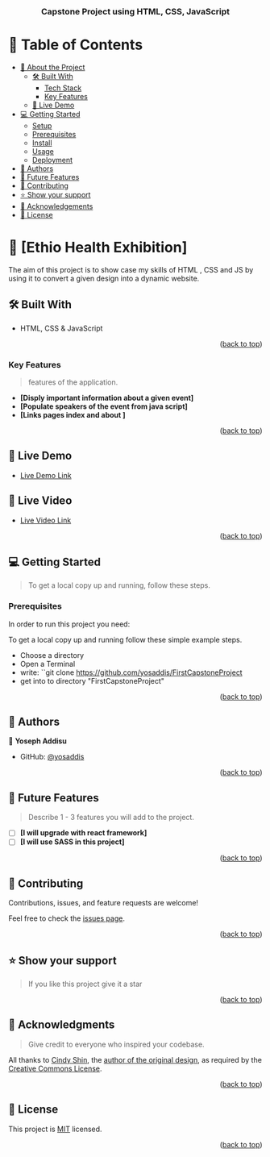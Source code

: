 <a name="readme-top"></a>


<div align="center">
  <!-- You are encouraged to replace this logo with your own! Otherwise you can also remove it. -->
  <br/>

  <h3><b>Capstone Project using HTML, CSS, JavaScript</b></h3>

</div>

<!-- TABLE OF CONTENTS -->

# 📗 Table of Contents

- [📖 About the Project](#about-project)
  - [🛠 Built With](#built-with)
    - [Tech Stack](#tech-stack)
    - [Key Features](#key-features)
  - [🚀 Live Demo](#live-demo)
- [💻 Getting Started](#getting-started)
  - [Setup](#setup)
  - [Prerequisites](#prerequisites)
  - [Install](#install)
  - [Usage](#usage)
  - [Deployment](#triangular_flag_on_post-deployment)
- [👥 Authors](#authors)
- [🔭 Future Features](#future-features)
- [🤝 Contributing](#contributing)
- [⭐️ Show your support](#support)
- [🙏 Acknowledgements](#acknowledgements)
- [📝 License](#license)
<!-- PROJECT DESCRIPTION -->

# 📖 [Ethio Health Exhibition] <a name="about-project"></a>
The aim of this project is to show case my skills of HTML , CSS and JS by using it to convert a given design into a dynamic website.

## 🛠 Built With <a name="built-with"></a>

- HTML, CSS & JavaScript

<p align="right">(<a href="#readme-top">back to top</a>)</p>

<!-- Features -->

### Key Features <a name="key-features"></a>

> features of the application.

- **[Disply important information about a given event]**
- **[Populate speakers of the event from java script]**
- **[Links pages index and about ]**

<p align="right">(<a href="#readme-top">back to top</a>)</p>

## 🚀 Live Demo <a name="live-demo"></a>

- [Live Demo Link](https://yosaddis.github.io/FirstCapstoneProject/)

## 🚀 Live Video <a name="live-video"></a>

- [Live Video Link](#)

<p align="right">(<a href="#readme-top">back to top</a>)</p>

<!-- GETTING STARTED -->

## 💻 Getting Started <a name="getting-started"></a>

> To get a local copy up and running, follow these steps.

### Prerequisites

In order to run this project you need:

To get a local copy up and running follow these simple example steps.

- Choose a directory
- Open a Terminal
- write: 
``git clone https://github.com/yosaddis/FirstCapstoneProject
- get into to directory "FirstCapstoneProject"


<p align="right">(<a href="#readme-top">back to top</a>)</p>

<!-- AUTHORS -->

## 👥 Authors <a name="authors"></a>

👤 **Yoseph Addisu**

- GitHub: [@yosaddis](https://github.com/yosaddis)

<p align="right">(<a href="#readme-top">back to top</a>)</p>

<!-- FUTURE FEATURES -->

## 🔭 Future Features <a name="future-features"></a>

> Describe 1 - 3 features you will add to the project.

- [ ] **[I will upgrade with react framework]**
- [ ] **[I will use SASS in this project]**

<p align="right">(<a href="#readme-top">back to top</a>)</p>

<!-- CONTRIBUTING -->

## 🤝 Contributing <a name="contributing"></a>

Contributions, issues, and feature requests are welcome!

Feel free to check the [issues page](https://github.com/yosaddis/FirstCapstoneProject).

<p align="right">(<a href="#readme-top">back to top</a>)</p>

<!-- SUPPORT -->

## ⭐️ Show your support <a name="support"></a>


> If you like this project give it a star

<p align="right">(<a href="#readme-top">back to top</a>)</p>

<!-- ACKNOWLEDGEMENTS -->

## 🙏 Acknowledgments <a name="acknowledgements"></a>

> Give credit to everyone who inspired your codebase.

All thanks to [Cindy Shin](https://www.behance.net/adagio07), the [author of the original design](https://www.behance.net/gallery/29845175/CC-Global-Summit-2015), as required by the [Creative Commons License](https://creativecommons.org/licenses/).


<p align="right">(<a href="#readme-top">back to top</a>)</p>

<!-- LICENSE -->

## 📝 License <a name="license"></a>

This project is [MIT](./MIT.md) licensed.

<p align="right">(<a href="#readme-top">back to top</a>)</p>